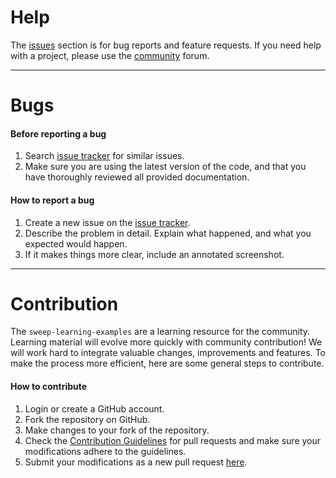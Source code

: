 # Help 
The [issues](https://github.com/scanse/sweep-learning-examples/issues) section is for bug reports and feature requests. If you need help with a project, please use the [community](http://community.scanse.io/) forum.

---
# Bugs
#### Before reporting a bug

1. Search [issue tracker](https://github.com/scanse/sweep-learning-examples/issues) for similar issues.
2. Make sure you are using the latest version of the code, and that you have thoroughly reviewed all provided documentation.


#### How to report a bug
1. Create a new issue on the [issue tracker](https://github.com/scanse/sweep-learning-examples/issues).
2. Describe the problem in detail. Explain what happened, and what you expected would happen.
3. If it makes things more clear, include an annotated screenshot.

---
# Contribution
The `sweep-learning-examples` are a learning resource for the community. Learning material will evolve more quickly with community contribution! We will work hard to integrate valuable changes, improvements and features. To make the process more efficient, here are some general steps to contribute.

#### How to contribute

1. Login or create a GitHub account.
2. Fork the repository on GitHub.
3. Make changes to your fork of the repository.
4. Check the [Contribution Guidelines](PULL_REQUEST_TEMPLATE.md) for pull requests and make sure your modifications adhere to the guidelines.
5. Submit your modifications as a new pull request [here](https://github.com/scanse/sweep-learning-examples/pulls).